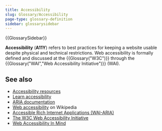 ```yaml
---
title: Accessibility
slug: Glossary/Accessibility
page-type: glossary-definition
sidebar: glossarysidebar
---
```


{{GlossarySidebar}}

**Accessibility** (**A11Y**) refers to best practices for keeping a website usable despite physical and technical restrictions. Web accessibility is formally defined and discussed at the {{Glossary("W3C")}} through the {{Glossary("WAI","Web Accessibility Initiative")}} (WAI).

## See also

- [Accessibility resources](/en-US/docs/Web/Accessibility)
- [Learn accessibility](/en-US/docs/Learn/Accessibility)
- [ARIA documentation](/en-US/docs/Web/Accessibility/ARIA)
- [Web accessibility](https://en.wikipedia.org/wiki/Web_accessibility) on Wikipedia
- [Accessible Rich Internet Applications (WAI-ARIA)](https://w3c.github.io/aria/)
- [The W3C Web Accessibility Initiative](https://www.w3.org/WAI/)
- [Web Accessibility In Mind](https://webaim.org/)
